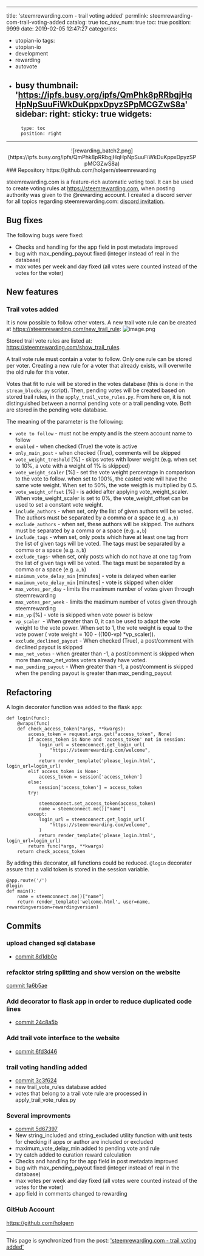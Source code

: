 
---
title: 'steemrewarding.com - trail voting added'
permlink: steemrewarding-com-trail-voting-added
catalog: true
toc_nav_num: true
toc: true
position: 9999
date: 2019-02-05 12:47:27
categories:
- utopian-io
tags:
- utopian-io
- development
- rewarding
- autovote
- busy
thumbnail: 'https://ipfs.busy.org/ipfs/QmPhk8pRRbgjHqHpNpSuuFiWkDuKppxDpyzSPpMCGZwS8a'
sidebar:
    right:
        sticky: true
widgets:
    -
        type: toc
        position: right
---


<center>
![rewarding_batch2.png](https://ipfs.busy.org/ipfs/QmPhk8pRRbgjHqHpNpSuuFiWkDuKppxDpyzSPpMCGZwS8a)
</center>
### Repository
https://github.com/holgern/steemrewarding

steemrewarding.com is a feature-rich automatic voting tool. It can be used to create voting rules at https://steemrewarding.com, when posting authority was given to the @rewarding account. I created a discord server for all topics regarding steemrewarding.com: [discord invitation](https://discord.gg/qpsR8hf).

## Bug fixes
The following bugs were fixed:
* Checks and handling for the app field in post metadata improved
* bug with max_pending_payout fixed (integer instead of real in the database)
* max votes per week and day fixed (all votes were counted instead of the votes for the voter)

## New features
### Trail votes added
It is now possible to follow other voters. A new trail vote rule can be created at https://steemrewarding.com/new_trail_rule:
![image.png](https://ipfs.busy.org/ipfs/QmYPERHp15GAoUfUH8bdV6A1nwkkg9ZHKitdaGgtBL8igt)

Stored trail vote rules are listed at: https://steemrewarding.com/show_trail_rules.

A trail vote rule must contain a voter to follow. Only one rule can be stored per voter. Creating a new rule for a voter that already exists, will overwrite the old rule for this voter.

Votes that fit to rule will be stored in the votes database (this is done in the `stream_blocks.py` script). Then, pending votes will be created based on stored trail rules, in the `apply_trail_vote_rules.py`. From here on, it is not distinguished between a normal pending vote or a trail pending vote. Both are stored in the pending vote database.

The meaning of the parameter is the following:
* `vote to follow` - must not be empty and is the steem account name to follow
* `enabled` - when checked (True) the vote is active
* `only_main_post` - when checked (True), comments will be skipped
* `vote_weight_treshold` [%] - skips votes with lower weight (e.g. when set to 10%, a vote with a weight of 1% is skipped)
* `vote_weight_scaler` [%] - set the vote weight percentage in comparison to the vote to follow. when set to 100%, the casted vote will have the same vote weight. When set to 50%, the vote weigth is multiplied by 0.5.
* `vote_weight_offset` [%] - is added after applying vote_weight_scaler. When vote_weight_scaler is set to 0%, the  vote_weight_offset can be used to set a constant vote weight.
* `include_authors` - when set, only the list of given authors will be voted. The authors must be separated by a comma or a space (e.g. `a,b`)
* `exclude_authors` - when set, these authors will be skipped. The authors must be separated by a comma or a space (e.g. `a,b`)
* `include_tags` - when set, only posts which have at least one tag from the list of given tags will be voted. The tags must be separated by a comma or a space (e.g. `a,b`)
* `exclude_tags`- when set, only posts which do not have at one tag from the list of given tags will be voted. The tags must be separated by a comma or a space (e.g. `a,b`)
* `minimum_vote_delay_min` [minutes] - vote is delayed when earlier
* `maximum_vote_delay_min`  [minutes] - vote is skipped when older
* `max_votes_per_day` -  limits the maximum number of votes given through steemrewarding 
* `max_votes_per_week` -  limits the maximum number of votes given through steemrewarding 
* `min_vp` [%] - vote is skipped when vote power is below
* `vp_scaler `- When greater than 0, it can be used to adapt the vote weight to the vote power. When set to 1, the vote weight is equal to the vote power ( vote weight = 100 - ((100-vp) *vp_scaler)).
* `exclude_declined_payout` - When checked (True), a post/comment with declined payout is skipped
* `max_net_votes` - when greater than -1, a post/comment is skipped when more than max_net_votes voters already have voted.
* `max_pending_payout` - When greater than -1, a post/comment is skipped when the pending payout is greater than max_pending_payout

## Refactoring
A login decorator function was added to the flask app:
```
def login(func):
    @wraps(func)
    def check_access_token(*args, **kwargs):
        access_token = request.args.get("access_token", None)
        if access_token is None and 'access_token' not in session:
            login_url = steemconnect.get_login_url(
                "https://steemrewarding.com/welcome",
            )        
            return render_template('please_login.html', login_url=login_url)
        elif access_token is None:
            access_token = session['access_token']
        else:
            session['access_token'] = access_token
        try:
          
            steemconnect.set_access_token(access_token)
            name = steemconnect.me()["name"]
        except:
            login_url = steemconnect.get_login_url(
                "https://steemrewarding.com/welcome",
            )        
            return render_template('please_login.html', login_url=login_url)        
        return func(*args, **kwargs)
    return check_access_token
```
By adding this decorator, all functions could be reduced. `@login` decorater assure that a valid token is stored in the session variable.
```
@app.route('/')
@login
def main():
    name = steemconnect.me()["name"]
    return render_template('welcome.html', user=name, rewardingversion=rewardingversion)
```


## Commits
### upload changed sql database
* [commit 8d1db0e](https://github.com/holgern/steemrewarding/commit/8d1db0ee11b6af7ec2254354be2ede790c231535)
### refacktor string splitting and show version on the website
[commit 1a6b5ae](https://github.com/holgern/steemrewarding/commit/1a6b5ae97db4a4111431036536e53a1cadc364a5)
### Add decorator to flask app in order to reduce duplicated code lines
* [commit 24c8a5b](https://github.com/holgern/steemrewarding/commit/24c8a5bc1beb182beddf44591901610684f41a02)
### Add trail vote interface to the website
* [commit 6fd3d46](https://github.com/holgern/steemrewarding/commit/6fd3d46203ef2f4bde7c4b771c7698ff342f5d14)
### trail voting handling added
* [commit 3c3f624](https://github.com/holgern/steemrewarding/commit/3c3f624aef07379b542736cf53d26196865b85b6)
* new trail_vote_rules database added
* votes that belong to a trail vote rule are processed in apply_trail_vote_rules.py
### Several improvments
* [commit 5d67397](https://github.com/holgern/steemrewarding/commit/5d67397cc5403b7b683a5a37b81fbc4ba4900639)
* New string_included and string_excluded utility function with unit tests for checking if apps or author are included or excluded
* maximum_vote_delay_min added to pending vote and rule
* try catch added to curation reward calculation
* Checks and handling for the app field in post metadata improved
* bug with max_pending_payout fixed (integer instead of real in the database)
* max votes per week and day fixed (all votes were counted instead of the votes for the voter)
* app field in comments changed to rewarding

### GitHub Account
https://github.com/holgern

- - -

This page is synchronized from the post: ['steemrewarding.com - trail voting added'](https://steemit.com/@holger80/steemrewarding-com-trail-voting-added)
